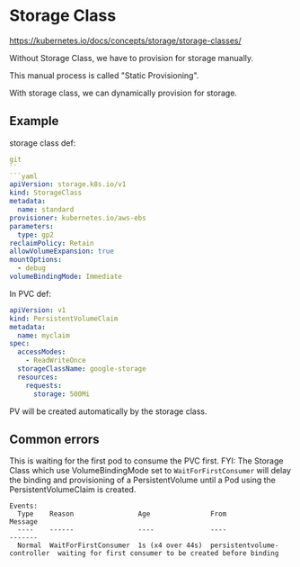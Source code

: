 # Storage Class
https://kubernetes.io/docs/concepts/storage/storage-classes/

Without Storage Class, we have to provision for storage manually.

This manual process is called "Static Provisioning".

With storage class, we can dynamically provision for storage.

## Example
storage class def:
```yaml
git
``
```yaml
apiVersion: storage.k8s.io/v1
kind: StorageClass
metadata:
  name: standard
provisioner: kubernetes.io/aws-ebs
parameters:
  type: gp2
reclaimPolicy: Retain
allowVolumeExpansion: true
mountOptions:
  - debug
volumeBindingMode: Immediate
```
In PVC def:
```yaml
apiVersion: v1
kind: PersistentVolumeClaim
metadata:
  name: myclaim
spec:
  accessModes:
    - ReadWriteOnce
  storageClassName: google-storage
  resources:
    requests:
      storage: 500Mi
```
PV will be created automatically by the storage class.

## Common errors
This is waiting for the first pod to consume the PVC first.
FYI: The Storage Class which use VolumeBindingMode set to `WaitForFirstConsumer` will delay the binding and provisioning of a PersistentVolume until a Pod using the PersistentVolumeClaim is created.

```
Events:
  Type    Reason                Age               From                         Message
  ----    ------                ----              ----                         -------
  Normal  WaitForFirstConsumer  1s (x4 over 44s)  persistentvolume-controller  waiting for first consumer to be created before binding
```